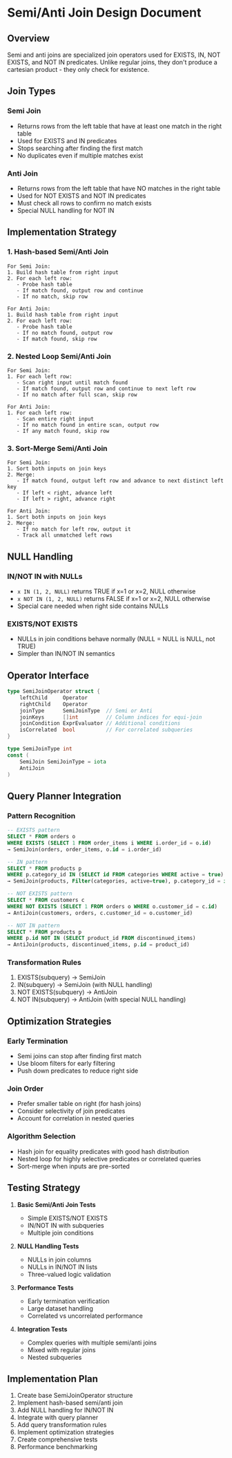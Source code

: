 # Semi/Anti Join Design Document

## Overview

Semi and anti joins are specialized join operators used for EXISTS, IN, NOT EXISTS, and NOT IN predicates. Unlike regular joins, they don't produce a cartesian product - they only check for existence.

## Join Types

### Semi Join
- Returns rows from the left table that have at least one match in the right table
- Used for EXISTS and IN predicates
- Stops searching after finding the first match
- No duplicates even if multiple matches exist

### Anti Join
- Returns rows from the left table that have NO matches in the right table
- Used for NOT EXISTS and NOT IN predicates
- Must check all rows to confirm no match exists
- Special NULL handling for NOT IN

## Implementation Strategy

### 1. Hash-based Semi/Anti Join
```
For Semi Join:
1. Build hash table from right input
2. For each left row:
   - Probe hash table
   - If match found, output row and continue
   - If no match, skip row

For Anti Join:
1. Build hash table from right input
2. For each left row:
   - Probe hash table
   - If no match found, output row
   - If match found, skip row
```

### 2. Nested Loop Semi/Anti Join
```
For Semi Join:
1. For each left row:
   - Scan right input until match found
   - If match found, output row and continue to next left row
   - If no match after full scan, skip row

For Anti Join:
1. For each left row:
   - Scan entire right input
   - If no match found in entire scan, output row
   - If any match found, skip row
```

### 3. Sort-Merge Semi/Anti Join
```
For Semi Join:
1. Sort both inputs on join keys
2. Merge:
   - If match found, output left row and advance to next distinct left key
   - If left < right, advance left
   - If left > right, advance right

For Anti Join:
1. Sort both inputs on join keys
2. Merge:
   - If no match for left row, output it
   - Track all unmatched left rows
```

## NULL Handling

### IN/NOT IN with NULLs
- `x IN (1, 2, NULL)` returns TRUE if x=1 or x=2, NULL otherwise
- `x NOT IN (1, 2, NULL)` returns FALSE if x=1 or x=2, NULL otherwise
- Special care needed when right side contains NULLs

### EXISTS/NOT EXISTS
- NULLs in join conditions behave normally (NULL = NULL is NULL, not TRUE)
- Simpler than IN/NOT IN semantics

## Operator Interface

```go
type SemiJoinOperator struct {
    leftChild     Operator
    rightChild    Operator
    joinType      SemiJoinType  // Semi or Anti
    joinKeys      []int         // Column indices for equi-join
    joinCondition ExprEvaluator // Additional conditions
    isCorrelated  bool          // For correlated subqueries
}

type SemiJoinType int
const (
    SemiJoin SemiJoinType = iota
    AntiJoin
)
```

## Query Planner Integration

### Pattern Recognition
```sql
-- EXISTS pattern
SELECT * FROM orders o 
WHERE EXISTS (SELECT 1 FROM order_items i WHERE i.order_id = o.id)
→ SemiJoin(orders, order_items, o.id = i.order_id)

-- IN pattern
SELECT * FROM products p 
WHERE p.category_id IN (SELECT id FROM categories WHERE active = true)
→ SemiJoin(products, Filter(categories, active=true), p.category_id = id)

-- NOT EXISTS pattern
SELECT * FROM customers c 
WHERE NOT EXISTS (SELECT 1 FROM orders o WHERE o.customer_id = c.id)
→ AntiJoin(customers, orders, c.customer_id = o.customer_id)

-- NOT IN pattern
SELECT * FROM products p 
WHERE p.id NOT IN (SELECT product_id FROM discontinued_items)
→ AntiJoin(products, discontinued_items, p.id = product_id)
```

### Transformation Rules
1. EXISTS(subquery) → SemiJoin
2. IN(subquery) → SemiJoin (with NULL handling)
3. NOT EXISTS(subquery) → AntiJoin
4. NOT IN(subquery) → AntiJoin (with special NULL handling)

## Optimization Strategies

### Early Termination
- Semi joins can stop after finding first match
- Use bloom filters for early filtering
- Push down predicates to reduce right side

### Join Order
- Prefer smaller table on right (for hash joins)
- Consider selectivity of join predicates
- Account for correlation in nested queries

### Algorithm Selection
- Hash join for equality predicates with good hash distribution
- Nested loop for highly selective predicates or correlated queries
- Sort-merge when inputs are pre-sorted

## Testing Strategy

1. **Basic Semi/Anti Join Tests**
   - Simple EXISTS/NOT EXISTS
   - IN/NOT IN with subqueries
   - Multiple join conditions

2. **NULL Handling Tests**
   - NULLs in join columns
   - NULLs in IN/NOT IN lists
   - Three-valued logic validation

3. **Performance Tests**
   - Early termination verification
   - Large dataset handling
   - Correlated vs uncorrelated performance

4. **Integration Tests**
   - Complex queries with multiple semi/anti joins
   - Mixed with regular joins
   - Nested subqueries

## Implementation Plan

1. Create base SemiJoinOperator structure
2. Implement hash-based semi/anti join
3. Add NULL handling for IN/NOT IN
4. Integrate with query planner
5. Add query transformation rules
6. Implement optimization strategies
7. Create comprehensive tests
8. Performance benchmarking
